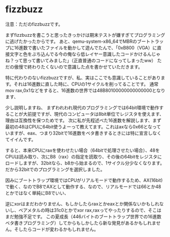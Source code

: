 # fizzbuzz

注意：ただのfizzbuzzです。

まずfizzbuzzを書こうと思ったきっかけは期末テストが嫌すぎてプログラミングに逃げたかったからです。
あと、qemu-system-x86_64でMBRのブートトラップに16進数で書いたファイルを動かして遊んでたんで、「0xB800（VGA）に直接文字と色をぶち込んでる今の俺なら低レイヤー意識したコードかけるんじゃね？って思って書いてみました」（正直普通のコードになってしまったww）
ただの傲慢で終わりたくないので意識した点を書かせていただきます。

特に代わりのないfizzbuzzですが、私、実はここでも意識していることがあります。それは16進数に直した時に、CPUの1サイクルを削ってることです。
通常mov rax,0x1などをすると、16進数の世界では48B80100000000000000となります、

少し説明しますね、
まずわれわれ現代のプログラミングでは64bit環境で動作することが大前提ですが、現代のコンピュータは8bit単位でレジスタを使えます、理由は互換性を保つためです。
次に私が先程述べた16進数を解説します、まず最初の48はCPUに64bit使うよーって教えてます。これはaxなら0x66となっていますが、eax、つまり32bitで16進数をベタ書きするときには特に宣言しなくてイイんです。

すると、本来CPUにraxを使わせたい場合（64bitで処理させたい場合）、48をCPUは読み取り、次にB8（rax）の指定を読取り、その後の64bitをレジスタにロードしますが、32bitなら、b8から始まるので、1サイクル分少なくなります。
だから32bitでのプログラミングを選択しました。

因みにブートトラップ環境ではCPUがリアルモードで動作するため、AX(16bit)で動く、なのでB8でAXとして動作する、なので、リアルモードでは66とか48とかではなく単純にB8でいい、

逆にxorはまだわかりません、もしかしたらraxとかeaxとか関係ないかもしれないし、ベアメタルの時は31c0とかでxor rax,raxってやったりするので、そこはまだ勉強不足です。
この夏成長（446バイトのブートトラップ世界での16進数ベタ書きプログラミング）してからもしかしたら新な発見があるかもしれません。そしたらコードが変わるかもしれません。
